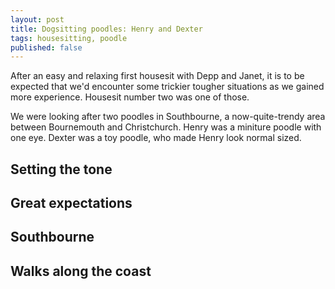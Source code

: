 ```yaml
---
layout: post
title: Dogsitting poodles: Henry and Dexter
tags: housesitting, poodle
published: false
---
```



After an easy and relaxing first housesit with Depp and Janet, it is to be expected that we'd encounter some trickier tougher situations as we gained more experience. Housesit number two was one of those.

We were looking after two poodles in Southbourne, a now-quite-trendy area between Bournemouth and Christchurch. Henry was a miniture poodle with one eye. Dexter was a toy poodle, who made Henry look normal sized.

## Setting the tone

## Great expectations

## Southbourne

## Walks along the coast


